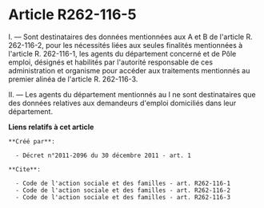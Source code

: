 # Article R262-116-5

I. ― Sont destinataires des données mentionnées aux A et B de l'article R. 262-116-2, pour les nécessités liées aux seules
finalités mentionnées à l'article R. 262-116-1, les agents du département concerné et de Pôle emploi, désignés et habilités
par l'autorité responsable de ces administration et organisme pour accéder aux traitements mentionnés au premier alinéa de
l'article R. 262-116-3. 

II. ― Les agents du département mentionnés au I ne sont destinataires que des données relatives aux demandeurs d'emploi
domiciliés dans leur département.

**Liens relatifs à cet article**

	**Créé par**:

	  - Décret n°2011-2096 du 30 décembre 2011 - art. 1

	**Cite**:

	  - Code de l'action sociale et des familles - art. R262-116-1
	  - Code de l'action sociale et des familles - art. R262-116-2
	  - Code de l'action sociale et des familles - art. R262-116-3
